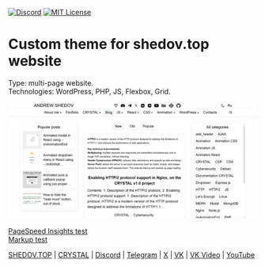 [![Discord](https://img.shields.io/discord/1006372235172384849?style=for-the-badge&logo=5865F2&logoColor=black&labelColor=black&color=%23f3f3f3
)](https://discord.gg/ENB7RbxVZE)
[![MIT License](https://img.shields.io/badge/license-MIT-blue.svg?style=for-the-badge&logo=5865F2&logoColor=black&labelColor=black&color=%23f3f3f3)](https://github.com/AndrewShedov/shedov.top--custom-theme--wordpress/blob/main/LICENSE)

# Custom theme for shedov.top website
Type: multi-page website. <br />
Technologies: WordPress, PHP, JS, Flexbox, Grid. <br />

<a href="https://shedov.top/" target="_blank">
<img src="https://raw.githubusercontent.com/AndrewShedov/shedov.top--custom-theme--wordpress/refs/heads/main/assets/screenshot.webp" width="700" />
</a>

[PageSpeed Insights test](https://developers.google.com/speed/pagespeed/insights/?url=https://shedov.top/) <br/>
[Markup test](https://validator.w3.org/nu/?doc=https%3A%2F%2Fshedov.top%2F) <br/>

[SHEDOV.TOP](https://shedov.top/) | [CRYSTAL](https://crysty.ru/AndrewShedov) | [Discord](https://discord.gg/ENB7RbxVZE) | [Telegram](https://t.me/ShedovChannel) | [X](https://x.com/AndrewShedov) | [VK](https://vk.com/shedovclub) | [VK Video](https://vkvideo.ru/@shedovclub) | [YouTube](https://www.youtube.com/@AndrewShedov)
